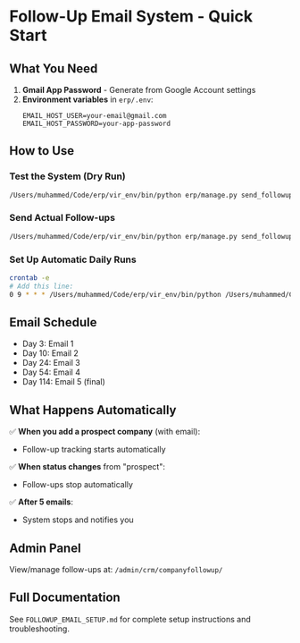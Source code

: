 # Follow-Up Email System - Quick Start

## What You Need

1. **Gmail App Password** - Generate from Google Account settings
2. **Environment variables** in `erp/.env`:
   ```
   EMAIL_HOST_USER=your-email@gmail.com
   EMAIL_HOST_PASSWORD=your-app-password
   ```

## How to Use

### Test the System (Dry Run)
```bash
/Users/muhammed/Code/erp/vir_env/bin/python erp/manage.py send_followup_emails --dry-run
```

### Send Actual Follow-ups
```bash
/Users/muhammed/Code/erp/vir_env/bin/python erp/manage.py send_followup_emails
```

### Set Up Automatic Daily Runs
```bash
crontab -e
# Add this line:
0 9 * * * /Users/muhammed/Code/erp/vir_env/bin/python /Users/muhammed/Code/erp/erp/manage.py send_followup_emails >> /Users/muhammed/Code/erp/followup_emails.log 2>&1
```

## Email Schedule
- Day 3: Email 1
- Day 10: Email 2
- Day 24: Email 3
- Day 54: Email 4
- Day 114: Email 5 (final)

## What Happens Automatically

✅ **When you add a prospect company** (with email):
- Follow-up tracking starts automatically

✅ **When status changes** from "prospect":
- Follow-ups stop automatically

✅ **After 5 emails**:
- System stops and notifies you

## Admin Panel

View/manage follow-ups at: `/admin/crm/companyfollowup/`

## Full Documentation

See `FOLLOWUP_EMAIL_SETUP.md` for complete setup instructions and troubleshooting.
